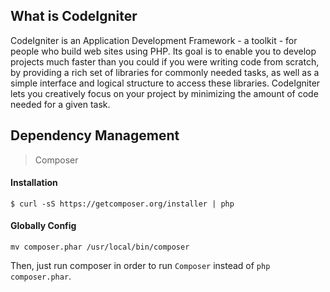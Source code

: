 ## What is CodeIgniter

CodeIgniter is an Application Development Framework - a toolkit - for people
who build web sites using PHP. Its goal is to enable you to develop projects
much faster than you could if you were writing code from scratch, by providing
a rich set of libraries for commonly needed tasks, as well as a simple
interface and logical structure to access these libraries. CodeIgniter lets
you creatively focus on your project by minimizing the amount of code needed
for a given task.

## Dependency Management

> Composer

#### Installation

```shell
$ curl -sS https://getcomposer.org/installer | php
```
#### Globally Config
```shell
mv composer.phar /usr/local/bin/composer
```
Then, just run composer in order to run `Composer` instead of `php composer.phar`.
